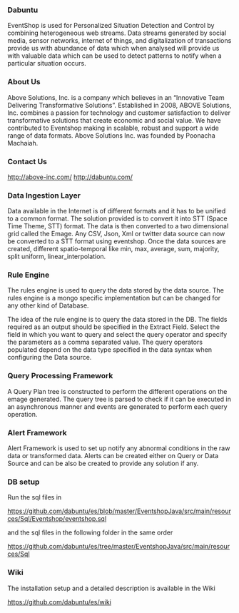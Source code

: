 ### Dabuntu
EventShop is used for Personalized Situation Detection and Control by combining heterogeneous web streams. Data streams generated by social media, sensor networks, internet of things, and digitalization of transactions provide us with abundance of data which when analysed will provide us with valuable data which can be used to detect patterns to notify when a particular situation occurs.

### About Us
Above Solutions, Inc. is a company which believes in an “Innovative Team Delivering Transformative Solutions”. Established in 2008, ABOVE Solutions, Inc. combines a passion for technology and customer satisfaction to deliver transformative solutions that create economic and social value. 
We have contributed to Eventshop making in scalable, robust and support a wide range of data formats.
Above Solutions Inc. was founded by Poonacha Machaiah.

### Contact Us
http://above-inc.com/
http://dabuntu.com/

### Data Ingestion Layer
Data available in the Internet is of different formats and it has to be unified to a common format. The solution provided is to convert it into STT (Space Time Theme, STT) format. 
The data is then converted to a two dimensional grid called the Emage.
Any CSV, Json, Xml or twitter data source can now be converted to a STT format using eventshop.
Once the data sources are created, different spatio-temporal like min, max, average, sum, majority, split uniform, linear_interpolation. 

### Rule Engine
The rules engine is used to query the data stored by the data source. The rules engine is a mongo specific implementation but can be changed for any other kind of Database.

The idea of the rule engine is to query the data stored in the DB. The fields required as an output should be specified in the Extract Field.
Select the field in which you want to query and select the query operator and specify the parameters as a comma separated value.
The query operators populated depend on the data type specified in the data syntax when configuring the Data source.

### Query Processing Framework
A Query Plan tree is constructed to perform the different operations on the emage generated. The query tree is parsed to check if it can be executed in an asynchronous manner and events are generated to perform each query operation. 

### Alert Framework
Alert Framework is used to set up notify any abnormal conditions in the raw data or transformed data. Alerts can be created either on Query or Data Source and can be also be created to provide any solution if any.

### DB setup

Run the sql files in 

https://github.com/dabuntu/es/blob/master/EventshopJava/src/main/resources/Sql/Eventshop/eventshop.sql

and the sql files in the following folder in the same order

https://github.com/dabuntu/es/tree/master/EventshopJava/src/main/resources/Sql

### Wiki

The installation setup and a detailed description is available in the Wiki

https://github.com/dabuntu/es/wiki
